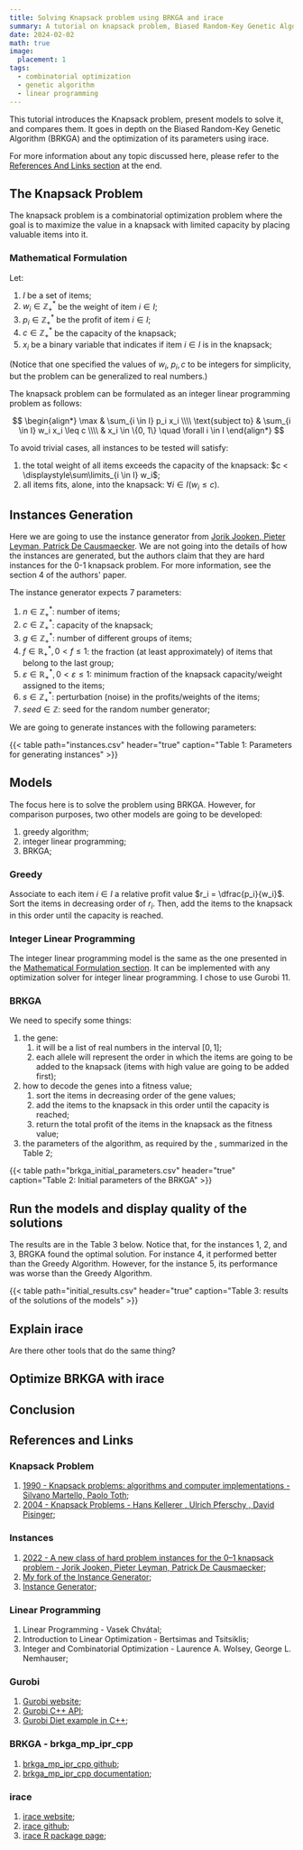 ```yaml
---
title: Solving Knapsack problem using BRKGA and irace
summary: A tutorial on knapsack problem, Biased Random-Key Genetic Algorithm (BRKGA) and irace
date: 2024-02-02
math: true
image:
  placement: 1
tags:
  - combinatorial optimization
  - genetic algorithm
  - linear programming
---
```


This tutorial introduces the Knapsack problem, present models to solve it, and compares them. It goes in depth on the Biased Random-Key Genetic Algorithm (BRKGA) and the optimization of its parameters using irace.

For more information about any topic discussed here, please refer to the [References And Links section](#references-and-links) at the end.

## The Knapsack Problem

The knapsack problem is a combinatorial optimization problem where the goal is to maximize the value in a knapsack with limited capacity by placing valuable items into it.

### Mathematical Formulation

Let:

1. $I$ be a set of items;
2. $w_i \in \mathbb{Z}^*_+$ be the weight of item $i \in I$;
3. $p_i \in \mathbb{Z}^*_+$ be the profit of item $i \in I$;
4. $c \in \mathbb{Z}^*_+$ be the capacity of the knapsack;
5. $x_i$ be a binary variable that indicates if item $i \in I$ is in the knapsack;

(Notice that one specified the values of $w_i$, $p_i, c$ to be integers for simplicity, but the problem can be generalized to real numbers.)

The knapsack problem can be formulated as an integer linear programming problem as follows:

$$
\begin{align*}
    \max & \sum_{i \in I} p_i x_i \\\\
    \text{subject to} & \sum_{i \in I} w_i x_i \leq c \\\\
    & x_i \in \{0, 1\} \quad \forall i \in I
\end{align*}
$$

To avoid trivial cases, all instances to be tested will satisfy:

1. the total weight of all items exceeds the capacity of the knapsack: $c < \displaystyle\sum\limits_{i \in I} w_i$;
2. all items fits, alone, into the knapsack: $\forall i \in I \left(w_i \leq c\right)$.

## Instances Generation

Here we are going to use the instance generator from [Jorik Jooken, Pieter Leyman, Patrick De Causmaecker](#instances). We are not going into the details of how the instances are generated, but the authors claim that they are hard instances for the 0-1 knapsack problem. For more information, see the section 4 of the authors' paper.

The instance generator expects 7 parameters:

1. $n \in \mathbb{Z}^*_+$: number of items;
2. $c \in \mathbb{Z}^*_+$: capacity of the knapsack;
3. $g \in \mathbb{Z}^*_+$: number of different groups of items;
4. $f \in \mathbb{R}^*_+, 0 < f \leq 1$: the fraction (at least approximately) of items that belong to the last group;
5. $\varepsilon \in \mathbb{R}^*_+, 0 < \varepsilon \leq 1$: minimum fraction of the knapsack capacity/weight assigned to the items;
6. $s \in \mathbb{Z}^*_+$: perturbation (noise) in the profits/weights of the items;
7. $seed \in \mathbb{Z}$: seed for the random number generator;

We are going to generate instances with the following parameters:

{{< table path="instances.csv" header="true" caption="Table 1: Parameters for generating instances" >}}

## Models

The focus here is to solve the problem using BRKGA. However, for comparison purposes, two other models are going to be developed:

1. greedy algorithm;
2. integer linear programming;
3. BRKGA;

### Greedy

Associate to each item $i \in I$ a relative profit value $r_i = \dfrac{p_i}{w_i}$. Sort the items in decreasing order of $r_i$. Then, add the items to the knapsack in this order until the capacity is reached.

### Integer Linear Programming

The integer linear programming model is the same as the one presented in the [Mathematical Formulation section](#mathematical-formulation). It can be implemented with any optimization solver for integer linear programming. I chose to use Gurobi 11.

### BRKGA

We need to specify some things:

1. the gene:
   1. it will be a list of real numbers in the interval $[0, 1]$;
   2. each allele will represent the order in which the items are going to be added to the knapsack (items with high value are going to be added first);
2. how to decode the genes into a fitness value;
   1. sort the items in decreasing order of the gene values;
   2. add the items to the knapsack in this order until the capacity is reached;
   3. return the total profit of the items in the knapsack as the fitness value;
3. the parameters of the algorithm, as required by the , summarized in the Table 2;

{{< table path="brkga_initial_parameters.csv" header="true" caption="Table 2: Initial parameters of the BRKGA" >}}

## Run the models and display quality of the solutions

The results are in the Table 3 below. Notice that, for the instances 1, 2, and 3, BRGKA found the optimal solution. For instance 4, it performed better than the Greedy Algorithm. However, for the instance 5, its performance was worse than the Greedy Algorithm.

{{< table path="initial_results.csv" header="true" caption="Table 3: results of the solutions of the models" >}}

## Explain irace

Are there other tools that do the same thing?

## Optimize BRKGA with irace

## Conclusion

## References and Links

### Knapsack Problem

1. [1990 - Knapsack problems: algorithms and computer implementations - Silvano Martello, Paolo Toth](https://dl.acm.org/doi/book/10.5555/98124);
2. [2004 - Knapsack Problems - Hans Kellerer , Ulrich Pferschy , David Pisinger](https://link.springer.com/book/10.1007/978-3-540-24777-7);

### Instances

1. [2022 - A new class of hard problem instances for the 0–1 knapsack problem - Jorik Jooken, Pieter Leyman, Patrick De Causmaecker](https://doi.org/10.1016/j.ejor.2021.12.009);
2. [My fork of the Instance Generator](https://github.com/lucasguesserts/knapsackProblemInstances);
3. [Instance Generator](https://github.com/JorikJooken/knapsackProblemInstances);

### Linear Programming

1. Linear Programming - Vasek Chvátal;
2. Introduction to Linear Optimization - Bertsimas and Tsitsiklis;
3. Integer and Combinatorial Optimization - Laurence A. Wolsey, George L. Nemhauser;

### Gurobi

1. [Gurobi website](https://www.gurobi.com/);
2. [Gurobi C++ API](https://www.gurobi.com/documentation/11.0/refman/cpp_api_details.html);
3. [Gurobi Diet example in C++](https://www.gurobi.com/documentation/current/examples/diet_cpp_cpp.html);

### BRKGA - brkga_mp_ipr_cpp

1. [brkga_mp_ipr_cpp github](https://github.com/ceandrade/brkga_mp_ipr_cpp/);
2. [brkga_mp_ipr_cpp documentation](https://ceandrade.github.io/brkga_mp_ipr_cpp/);

### irace

1. [irace website](https://mlopez-ibanez.github.io/irace/);
2. [irace github](https://github.com/MLopez-Ibanez/irace);
3. [irace R package page](https://www.rdocumentation.org/packages/irace/versions/3.5);
